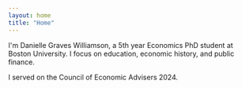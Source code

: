 ```yaml
---
layout: home
title: "Home"
---
```


I'm Danielle Graves Williamson, a 5th year Economics PhD student at Boston University. I focus on education, economic history, and public finance. 

I served on the Council of Economic Advisers 2024. 